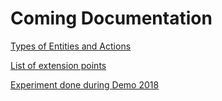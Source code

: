 # Coming Documentation

[Types of Entities and Actions](types.md)

[List of extension points](extension_points.md)

[Experiment done during Demo 2018](experiment_mining_instances_d4j.md)